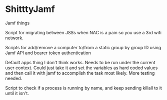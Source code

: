# ShitttyJamf
Jamf things

Script for migrating between JSSs when NAC is a pain so you use a 3rd wifi network.

Scripts for add/remove a computer to/from a static group by group ID using Jamf API and bearer token authentication

Default apps thing I don't think works. Needs to be run under the current user context. Could just take it and set the variables as hard coded values and then call it with jamf to accomplish the task most likely. More testing needed.

Script to check if a process is running by name, and keep sending killall to it until it isn't.
